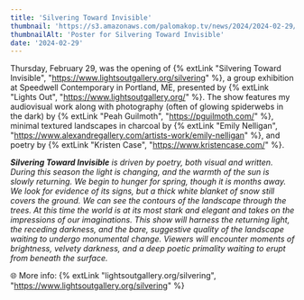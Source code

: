 ```yaml
---
title: 'Silvering Toward Invisible'
thumbnail: 'https://s3.amazonaws.com/palomakop.tv/news/2024/2024-02-29/silvering_toward_invisible_poster.jpg'
thumbnailAlt: 'Poster for Silvering Toward Invisible'
date: '2024-02-29'
---
```


Thursday, February 29, was the opening of {% extLink "Silvering Toward Invisible", "https://www.lightsoutgallery.org/silvering" %}, a group exhibition at Speedwell Contemporary in Portland, ME, presented by {% extLink "Lights Out", "https://www.lightsoutgallery.org/" %}. The show features my audiovisual work along with photography (often of glowing spiderwebs in the dark) by {% extLink "Peah Guilmoth", "https://pguilmoth.com/" %}, minimal textured landscapes in charcoal by {% extLink "Emily Nelligan", "https://www.alexandregallery.com/artists-work/emily-nelligan" %}, and poetry by {% extLink "Kristen Case", "https://www.kristencase.com/" %}.

_**Silvering Toward Invisible** is driven by poetry, both visual and written. During this season the light is changing, and the warmth of the sun is slowly returning. We begin to hunger for spring, though it is months away. We look for evidence of its signs, but a thick white blanket of snow still covers the ground. We can see the contours of the landscape through the trees. At this time the world is at its most stark and elegant and takes on the impressions of our imaginations. This show will harness the returning light, the receding darkness, and the bare, suggestive quality of the landscape waiting to undergo monumental change. Viewers will encounter moments of brightness, velvety darkness, and a deep poetic primality waiting to erupt from beneath the surface._

🌐 More info: {% extLink "lightsoutgallery.org/silvering", "https://www.lightsoutgallery.org/silvering" %}
